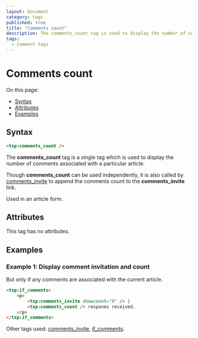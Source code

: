 ```yaml
---
layout: document
category: tags
published: true
title: "Comments count"
description: The comments_count tag is used to display the number of comments associated with a particular article.
tags:
  - Comment tags
---
```


# Comments count

On this page:

* [Syntax](#syntax)
* [Attributes](#attributes)
* [Examples](#examples)

## Syntax

~~~ html
<txp:comments_count />
~~~

The **comments_count** tag is a *single* tag which is used to display the number of comments associated with a particular article.

Though **comments_count** can be used independently, it is also called by [comments_invite](comments_invite) to append the comments count to the **comments_invite** link.

Used in an article form.

## Attributes

This tag has no attributes.

## Examples

### Example 1: Display comment invitation and count

But only if any comments are associated with the current article.

~~~ html
<txp:if_comments>
    <p>
        <txp:comments_invite showcount="0" /> |
        <txp:comments_count /> respones received.
    </p>
</txp:if_comments>
~~~

Other tags used: [comments_invite](comments_invite), [if_comments](if_comments).
